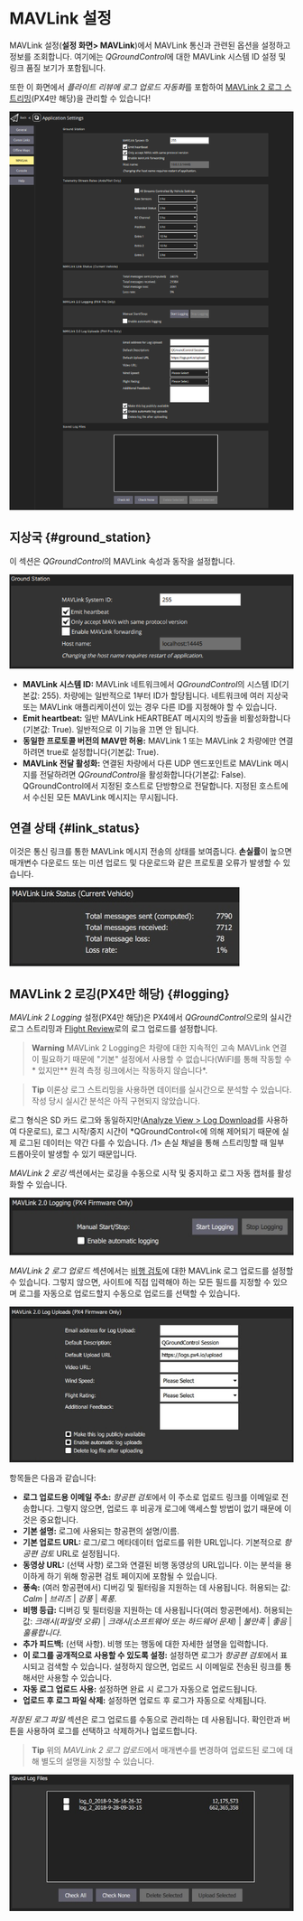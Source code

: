 # MAVLink 설정

MAVLink 설정(**설정 화면> MAVLink**)에서 MAVLink 통신과 관련된 옵션을 설정하고 정보를 조회합니다. 여기에는 *QGroundControl*에 대한 MAVLink 시스템 ID 설정 및 링크 품질 보기가 포함됩니다.

또한 이 화면에서 *플라이트 리뷰에 로그 업로드 자동화*를 포함하여 [MAVLink 2 로그 스트리밍](#logging)(PX4만 해당)을 관리할 수 있습니다!

![MAVLink 설정 화면](../../assets/settings/mavlink/overview.png)

## 지상국 {#ground_station}

이 섹션은 *QGroundControl*의 MAVLink 속성과 동작을 설정합니다.

![지상국](../../assets/settings/mavlink/ground_station.png)

- **MAVLink 시스템 ID:** MAVLink 네트워크에서 *QGroundControl*의 시스템 ID(기본값: 255). 차량에는 일반적으로 1부터 ID가 할당됩니다. 네트워크에 여러 지상국 또는 MAVLink 애플리케이션이 있는 경우 다른 ID를 지정해야 할 수 있습니다.
- **Emit heartbeat:** 일반 MAVLink HEARTBEAT 메시지의 방출을 비활성화합니다(기본값: True). 일반적으로 이 기능을 끄면 안 됩니다.
- **동일한 프로토콜 버전의 MAV만 허용:** MAVLink 1 또는 MAVLink 2 차량에만 연결하려면 true로 설정합니다(기본값: True).
- **MAVLink 전달 활성화:** 연결된 차량에서 다른 UDP 엔드포인트로 MAVLink 메시지를 전달하려면 *QGroundControl*을 활성화합니다(기본값: False). QGroundControl에서 지정된 호스트로 단방향으로 전달합니다. 지정된 호스트에서 수신된 모든 MAVLink 메시지는 무시됩니다.

## 연결 상태 {#link_status}

이것은 통신 링크를 통한 MAVLink 메시지 전송의 상태를 보여줍니다. **손실률**이 높으면 매개변수 다운로드 또는 미션 업로드 및 다운로드와 같은 프로토콜 오류가 발생할 수 있습니다.

![연결 상태](../../assets/settings/mavlink/link_status.jpg)

## MAVLink 2 로깅(PX4만 해당) {#logging}

*MAVLink 2 Logging* 설정(PX4만 해당)은 PX4에서 *QGroundControl*으로의 실시간 로그 스트리밍과 [Flight Review](https://logs.px4.io)로의 로그 업로드를 설정합니다.

> **Warning** MAVLink 2 Logging은 차량에 대한 지속적인 고속 MAVLink 연결이 필요하기 때문에 "기본" 설정에서 사용할 수 없습니다(WiFI를 통해 작동할 수 * 있지만** 원격 측정 링크에서는 작동하지 않습니다*.

<span></span>

> **Tip** 이론상 로그 스트리밍을 사용하면 데이터를 실시간으로 분석할 수 있습니다. 작성 당시 실시간 분석은 아직 구현되지 않았습니다.

로그 형식은 SD 카드 로그와 동일하지만([Analyze View > Log Download](../analyze_view/log_download.md)를 사용하여 다운로드), 로그 시작/중지 시간이 *QGroundControl<에 의해 제어되기 때문에 실제 로그된 데이터는 약간 다를 수 있습니다. /1> 손실 채널을 통해 스트리밍할 때 일부 드롭아웃이 발생할 수 있기 때문입니다.</p> 

*MAVLink 2 로깅* 섹션에서는 로깅을 수동으로 시작 및 중지하고 로그 자동 캡처를 활성화할 수 있습니다.

![MAVLink 2 로깅](../../assets/settings/mavlink/mavlink2_logging.jpg)

*MAVLink 2 로그 업로드* 섹션에서는 [비행 검토](https://logs.px4.io)에 대한 MAVLink 로그 업로드를 설정할 수 있습니다. 그렇지 않으면, 사이트에 직접 입력해야 하는 모든 필드를 지정할 수 있으며 로그를 자동으로 업로드할지 수동으로 업로드를 선택할 수 있습니다.

![MAVLink 2 로그 업로드](../../assets/settings/mavlink/mavlink2_log_uploads.jpg)

항목들은 다음과 같습니다:

- **로그 업로드용 이메일 주소:** *항공편 검토*에서 이 주소로 업로드 링크를 이메일로 전송합니다. 그렇지 않으면, 업로드 후 비공개 로그에 액세스할 방법이 없기 때문에 이것은 중요합니다.
- **기본 설명:** 로그에 사용되는 항공편의 설명/이름.
- **기본 업로드 URL:** 로그/로그 메타데이터 업로드를 위한 URL입니다. 기본적으로 *항공편 검토* URL로 설정됩니다.
- **동영상 URL:** (선택 사항) 로그와 연결된 비행 동영상의 URL입니다. 이는 분석을 용이하게 하기 위해 항공편 검토 페이지에 포함될 수 있습니다.
- **풍속:** (여러 항공편에서) 디버깅 및 필터링을 지원하는 데 사용됩니다. 허용되는 값: *Calm* | *브리즈* | *강풍* | *폭풍*.
- **비행 등급:** 디버깅 및 필터링을 지원하는 데 사용됩니다(여러 항공편에서). 허용되는 값: *크래시(파일럿 오류)* | *크래시(소프트웨어 또는 하드웨어 문제)* | *불만족* | *좋음* | *훌륭합니다*.
- **추가 피드백:** (선택 사항). 비행 또는 행동에 대한 자세한 설명을 입력합니다.
- **이 로그를 공개적으로 사용할 수 있도록 설정:** 설정하면 로그가 *항공편 검토*에서 표시되고 검색할 수 있습니다. 설정하지 않으면, 업로드 시 이메일로 전송된 링크를 통해서만 사용할 수 있습니다.
- **자동 로그 업로드 사용:** 설정하면 완료 시 로그가 자동으로 업로드됩니다.
- **업로드 후 로그 파일 삭제:** 설정하면 업로드 후 로그가 자동으로 삭제됩니다.

*저장된 로그 파일* 섹션은 로그 업로드를 수동으로 관리하는 데 사용됩니다. 확인란과 버튼을 사용하여 로그를 선택하고 삭제하거나 업로드합니다.

> **Tip** 위의 *MAVLink 2 로그 업로드*에서 매개변수를 변경하여 업로드된 로그에 대해 별도의 설명을 지정할 수 있습니다.

![저장된 로그 파일](../../assets/settings/mavlink/saved_log_files.jpg)